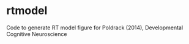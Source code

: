rtmodel
=======

Code to generate RT model figure for Poldrack (2014), Developmental Cognitive Neuroscience
